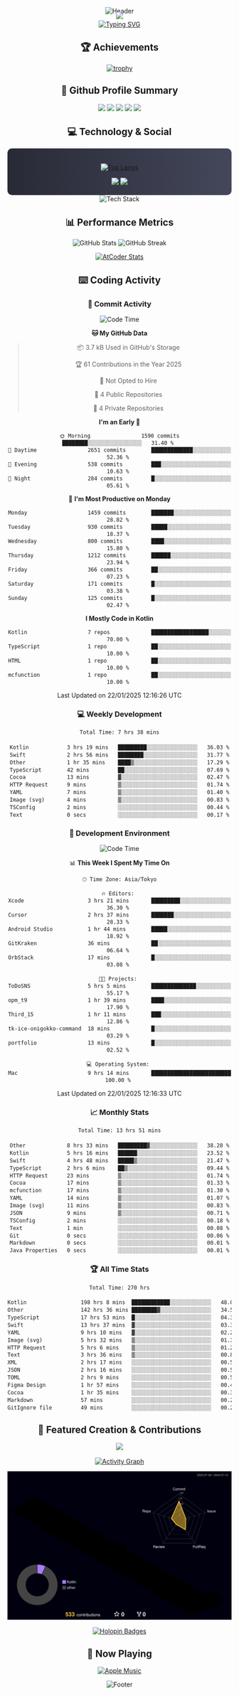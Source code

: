 <div align="center">
  
![Header](https://capsule-render.vercel.app/api?type=waving&color=gradient&customColorList=12&height=300&section=header&text=Welcome%20to%20Batapii's%20Universe&fontSize=50&animation=fadeIn&fontAlignY=40&desc=Android%20Developer%20|%20Kotlin%20LOVE%20)

<div style="margin-top: -20px;">
  <img src="https://readme-typing-svg.herokuapp.com/?lines=Crafting+Android+Experiences;Building+Tomorrow's+Apps+Today;Always+Learning,+Always+Growing&font=Fira%20Code&center=true&width=440&height=45&color=f75c7e&vCenter=true&size=22&pause=1000">
</div>

<a href="https://git.io/typing-svg">
  <img src="https://readme-typing-svg.demolab.com?font=Fira+Code&weight=600&size=28&duration=4000&pause=1000&center=true&vCenter=true&width=800&lines=Hey+there!+I'm+Batapii+%F0%9F%91%8B;Android+Developer+from+Japan+%F0%9F%87%AF%F0%9F%87%B5" alt="Typing SVG" />
</a>

## 🏆 Achievements

[![trophy](https://github-profile-trophy.vercel.app/?username=batapii&theme=onestar&no-frame=true&no-bg=true&column=8&rank=SECRET,SSS,SS,S,AAA,AA,A,B,C,?&margin-w=10&margin-h=10)](https://github.com/ryo-ma/github-profile-trophy)

## 🎯 Github Profile Summary

<div align="center">
  <img src="http://github-profile-summary-cards.vercel.app/api/cards/profile-details?username=batapii&theme=radical" />
  <img src="http://github-profile-summary-cards.vercel.app/api/cards/repos-per-language?username=batapii&theme=radical" />
  <img src="http://github-profile-summary-cards.vercel.app/api/cards/most-commit-language?username=batapii&theme=radical" />
  <img src="http://github-profile-summary-cards.vercel.app/api/cards/stats?username=batapii&theme=radical" />
  <img src="http://github-profile-summary-cards.vercel.app/api/cards/productive-time?username=batapii&theme=radical" />
</div>

## 💻 Technology & Social

<div align="center" style="background: linear-gradient(to right, #282A36, #44475A); padding: 20px; border-radius: 10px;">

[![Top Langs](https://github-readme-stats.vercel.app/api/top-langs/?username=batapii
)](https://github.com/anuraghazra/github-readme-stats)

<div style="margin-top: 15px">
<a href="https://github.com/batapii"><img src="https://img.shields.io/github/followers/batapii?style=for-the-badge&logo=github&label=Follow&color=ff6e96&labelColor=282A36"/></a>
<a href="https://twitter.com/batapii3939"><img src="https://img.shields.io/twitter/follow/batapii?style=for-the-badge&logo=twitter&color=1DA1F2&labelColor=282A36&label= Twitter"/></a>
</div>

</div>

<div align="center">
<img src="https://github-readme-tech-stack.vercel.app/api/cards?title=Tech+Stack&align=center&titleAlign=center&fontSize=20&lineHeight=10&lineCount=4&theme=github_dark&width=800&bg=%230D1117&badge=%23161B22&border=%2321262D&titleColor=%2358A6FF&line1=kotlin%2Ckotlin%2C0095D5%3Bandroid%2Candroid%2C00ff00%3Bjetpackcompose%2Cjetpack%2C4285F4%3B&line2=swift%2Cswift%2CFA7343%3Bfirebase%2Cfirebase%2CFFCA28%3Bgithub%2Cgithub%2C181717%3B&line3=typescript%2Ctypescript%2C3178C6%3Bgraphql%2Cgraphql%2CE10098%3Bsupabase%2Csupabase%2C3FCF8E%3B&line4=gradle%2Cgradle%2C02303A%3Bgitkraken%2Cgitkraken%2C179287%3Bpostman%2Cpostman%2CFF6C37%3B" alt="Tech Stack" />
</div>



## 📊 Performance Metrics

<div align="center">

![GitHub Stats](https://github-readme-stats.vercel.app/api?username=batapii&show_icons=true&theme=radical&hide_border=true&bg_color=0D1117)
![GitHub Streak](https://github-readme-streak-stats.herokuapp.com/?user=batapii&theme=radical&hide_border=true&background=0D1117)

[![AtCoder Stats](https://atcoder-readme-stats.vercel.app/stats/batapii3939?theme=dark&show_history=5&width=495)](https://github.com/iwbc-mzk/atcoder-readme-stats)

</div>

## ⌨️ Coding Activity

### 🌟 Commit Activity
<!--START_SECTION:commit-stats-->
![Code Time](http://img.shields.io/badge/Code%20Time-414%20hrs%2050%20mins-blue)

**🐱 My GitHub Data** 

> 📦 3.7 kB Used in GitHub's Storage 
 > 
> 🏆 61 Contributions in the Year 2025
 > 
> 🚫 Not Opted to Hire
 > 
> 📜 4 Public Repositories 
 > 
> 🔑 4 Private Repositories 
 > 
**I'm an Early 🐤** 

```text
🌞 Morning                1590 commits        ████████░░░░░░░░░░░░░░░░░   31.40 % 
🌆 Daytime                2651 commits        █████████████░░░░░░░░░░░░   52.36 % 
🌃 Evening                538 commits         ███░░░░░░░░░░░░░░░░░░░░░░   10.63 % 
🌙 Night                  284 commits         █░░░░░░░░░░░░░░░░░░░░░░░░   05.61 % 
```
📅 **I'm Most Productive on Monday** 

```text
Monday                   1459 commits        ███████░░░░░░░░░░░░░░░░░░   28.82 % 
Tuesday                  930 commits         █████░░░░░░░░░░░░░░░░░░░░   18.37 % 
Wednesday                800 commits         ████░░░░░░░░░░░░░░░░░░░░░   15.80 % 
Thursday                 1212 commits        ██████░░░░░░░░░░░░░░░░░░░   23.94 % 
Friday                   366 commits         ██░░░░░░░░░░░░░░░░░░░░░░░   07.23 % 
Saturday                 171 commits         █░░░░░░░░░░░░░░░░░░░░░░░░   03.38 % 
Sunday                   125 commits         █░░░░░░░░░░░░░░░░░░░░░░░░   02.47 % 
```


**I Mostly Code in Kotlin** 

```text
Kotlin                   7 repos             ██████████████████░░░░░░░   70.00 % 
TypeScript               1 repo              ██░░░░░░░░░░░░░░░░░░░░░░░   10.00 % 
HTML                     1 repo              ██░░░░░░░░░░░░░░░░░░░░░░░   10.00 % 
mcfunction               1 repo              ██░░░░░░░░░░░░░░░░░░░░░░░   10.00 % 
```




 Last Updated on 22/01/2025 12:16:26 UTC
<!--END_SECTION:commit-stats-->

### 💻 Weekly Development
<!--START_SECTION:wakatime-->

```txt
Total Time: 7 hrs 38 mins

Kotlin            3 hrs 19 mins   █████████░░░░░░░░░░░░░░░░   36.03 %
Swift             2 hrs 56 mins   ████████░░░░░░░░░░░░░░░░░   31.77 %
Other             1 hr 35 mins    ████▒░░░░░░░░░░░░░░░░░░░░   17.29 %
TypeScript        42 mins         ██░░░░░░░░░░░░░░░░░░░░░░░   07.69 %
Cocoa             13 mins         ▓░░░░░░░░░░░░░░░░░░░░░░░░   02.47 %
HTTP Request      9 mins          ▒░░░░░░░░░░░░░░░░░░░░░░░░   01.74 %
YAML              7 mins          ▒░░░░░░░░░░░░░░░░░░░░░░░░   01.40 %
Image (svg)       4 mins          ▒░░░░░░░░░░░░░░░░░░░░░░░░   00.83 %
TSConfig          2 mins          ░░░░░░░░░░░░░░░░░░░░░░░░░   00.44 %
Text              0 secs          ░░░░░░░░░░░░░░░░░░░░░░░░░   00.17 %
```

<!--END_SECTION:wakatime-->

### 🔨 Development Environment
<!--START_SECTION:dev-stats-->
![Code Time](http://img.shields.io/badge/Code%20Time-414%20hrs%2050%20mins-blue)

📊 **This Week I Spent My Time On** 

```text
🕑︎ Time Zone: Asia/Tokyo

🔥 Editors: 
Xcode                    3 hrs 21 mins       █████████░░░░░░░░░░░░░░░░   36.30 % 
Cursor                   2 hrs 37 mins       ███████░░░░░░░░░░░░░░░░░░   28.33 % 
Android Studio           1 hr 44 mins        █████░░░░░░░░░░░░░░░░░░░░   18.92 % 
GitKraken                36 mins             ██░░░░░░░░░░░░░░░░░░░░░░░   06.64 % 
OrbStack                 17 mins             █░░░░░░░░░░░░░░░░░░░░░░░░   03.08 % 

🐱‍💻 Projects: 
ToDoSNS                  5 hrs 5 mins        ██████████████░░░░░░░░░░░   55.17 % 
opm_t9                   1 hr 39 mins        ████░░░░░░░░░░░░░░░░░░░░░   17.90 % 
Third_15                 1 hr 11 mins        ███░░░░░░░░░░░░░░░░░░░░░░   12.86 % 
tk-ice-onigokko-command  18 mins             █░░░░░░░░░░░░░░░░░░░░░░░░   03.29 % 
portfolio                13 mins             █░░░░░░░░░░░░░░░░░░░░░░░░   02.52 % 

💻 Operating System: 
Mac                      9 hrs 14 mins       █████████████████████████   100.00 % 
```


 Last Updated on 22/01/2025 12:16:33 UTC
<!--END_SECTION:dev-stats-->

### 📈 Monthly Stats
<!--START_SECTION:wakamonth-->

```txt
Total Time: 13 hrs 51 mins

Other             8 hrs 33 mins   █████████▓░░░░░░░░░░░░░░░   38.20 %
Kotlin            5 hrs 16 mins   ██████░░░░░░░░░░░░░░░░░░░   23.52 %
Swift             4 hrs 48 mins   █████▒░░░░░░░░░░░░░░░░░░░   21.47 %
TypeScript        2 hrs 6 mins    ██▒░░░░░░░░░░░░░░░░░░░░░░   09.44 %
HTTP Request      23 mins         ▒░░░░░░░░░░░░░░░░░░░░░░░░   01.74 %
Cocoa             17 mins         ▒░░░░░░░░░░░░░░░░░░░░░░░░   01.33 %
mcfunction        17 mins         ▒░░░░░░░░░░░░░░░░░░░░░░░░   01.30 %
YAML              14 mins         ▒░░░░░░░░░░░░░░░░░░░░░░░░   01.07 %
Image (svg)       11 mins         ▒░░░░░░░░░░░░░░░░░░░░░░░░   00.83 %
JSON              9 mins          ▒░░░░░░░░░░░░░░░░░░░░░░░░   00.71 %
TSConfig          2 mins          ░░░░░░░░░░░░░░░░░░░░░░░░░   00.18 %
Text              1 min           ░░░░░░░░░░░░░░░░░░░░░░░░░   00.08 %
Git               0 secs          ░░░░░░░░░░░░░░░░░░░░░░░░░   00.06 %
Markdown          0 secs          ░░░░░░░░░░░░░░░░░░░░░░░░░   00.01 %
Java Properties   0 secs          ░░░░░░░░░░░░░░░░░░░░░░░░░   00.01 %
```

<!--END_SECTION:wakamonth-->

### 🏆 All Time Stats
<!--START_SECTION:wakaalltime-->

```txt
Total Time: 270 hrs

Kotlin                 198 hrs 8 mins  ████████████░░░░░░░░░░░░░   48.02 %
Other                  142 hrs 36 mins ████████▓░░░░░░░░░░░░░░░░   34.56 %
TypeScript             17 hrs 53 mins  █░░░░░░░░░░░░░░░░░░░░░░░░   04.34 %
Swift                  13 hrs 37 mins  ▓░░░░░░░░░░░░░░░░░░░░░░░░   03.30 %
YAML                   9 hrs 10 mins   ▓░░░░░░░░░░░░░░░░░░░░░░░░   02.22 %
Image (svg)            5 hrs 32 mins   ▒░░░░░░░░░░░░░░░░░░░░░░░░   01.34 %
HTTP Request           5 hrs 6 mins    ▒░░░░░░░░░░░░░░░░░░░░░░░░   01.24 %
Text                   3 hrs 36 mins   ▒░░░░░░░░░░░░░░░░░░░░░░░░   00.87 %
XML                    2 hrs 17 mins   ░░░░░░░░░░░░░░░░░░░░░░░░░   00.55 %
JSON                   2 hrs 16 mins   ░░░░░░░░░░░░░░░░░░░░░░░░░   00.55 %
TOML                   2 hrs 9 mins    ░░░░░░░░░░░░░░░░░░░░░░░░░   00.52 %
Figma Design           1 hr 57 mins    ░░░░░░░░░░░░░░░░░░░░░░░░░   00.48 %
Cocoa                  1 hr 35 mins    ░░░░░░░░░░░░░░░░░░░░░░░░░   00.38 %
Markdown               57 mins         ░░░░░░░░░░░░░░░░░░░░░░░░░   00.23 %
GitIgnore file         49 mins         ░░░░░░░░░░░░░░░░░░░░░░░░░   00.20 %
```

<!--END_SECTION:wakaalltime-->


## 🌟 Featured Creation & Contributions

<div align="center">
  <a href="https://github.com/batapii/ToDoSNS">
    <img src="https://github-readme-stats.vercel.app/api/pin/?username=batapii&repo=ToDoSNS&theme=radical&hide_border=true&bg_color=0D1117" />
  </a>

[![Activity Graph](https://github-readme-activity-graph.vercel.app/graph?username=batapii&custom_title=Contribution%20Graph&hide_border=true&theme=radical&bg_color=0D1117)](https://github.com/ashutosh00710/github-readme-activity-graph)

![3D Contrib](./profile-3d-contrib/profile-night-rainbow.svg)

[![Holopin Badges](https://holopin.me/batapii)](https://holopin.io/@batapii)

</div>

## 🎵 Now Playing

<div align="center">
  
[![Apple Music](https://music-profile.rayriffy.com/theme/dark.svg?uid=001005.6598667d2ffd4a10a4f429edd0ba24c4.1156)](https://github.com/rayriffy/apple-music-github-profile)

</div>

![Footer](https://capsule-render.vercel.app/api?type=waving&color=gradient&customColorList=12&height=100&section=footer)

</div>

